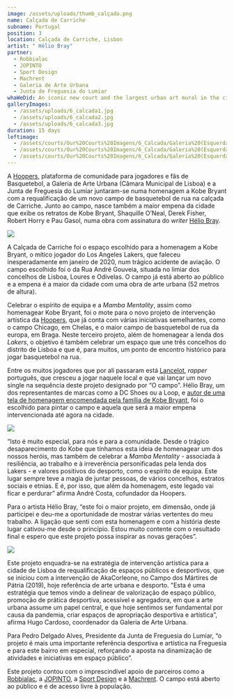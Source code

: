 ```yaml
---
image: /assets/uploads/thumb_calçada.png
name: Calçada de Carriche
subname: Portugal
position: 3
location: Calçada de Carriche, Lisbon
artist: " Hélio Bray"
partner:
  - Robbialac
  - JOPINTO
  - Sport Design
  - Machrent
  - Galeria de Arte Urbana
  - Junta de Freguesia do Lumiar
whaWeDid: An iconic new court and the largest urban art mural in the city.
galleryImages:
  - /assets/uploads/6_calcada1.jpg
  - /assets/uploads/6_calcada2.jpg
  - /assets/uploads/6_calcada3.jpg
duration: 15 days
leftimage:
  - /assets/courts/Our%20Courts%20Imagens/6_Calcada/Galeria%20(Esquerda)/1.jpg
  - /assets/courts/Our%20Courts%20Imagens/6_Calcada/Galeria%20(Esquerda)/2.jpg
  - /assets/courts/Our%20Courts%20Imagens/6_Calcada/Galeria%20(Esquerda)/3.jpg
---
```

A [Hoopers](https://www.hoopers.club/), plataforma de comunidade para jogadores e fãs de Basquetebol, a Galeria de Arte Urbana (Câmara Municipal de Lisboa) e a Junta de Freguesia do Lumiar juntaram-se numa homenagem a Kobe Bryant com a requalificação de um novo campo de basquetebol de rua na calçada de Carriche. Junto ao campo, nasce também a maior empena da cidade que exibe os retratos de Kobe Bryant, Shaquille O’Neal, Derek Fisher, Robert Horry e Pau Gasol, numa obra com assinatura do *writer* [Hélio Bray](https://www.instagram.com/heliobray/?hl=pt).

![](/assets/uploads/1_carriche_makingof.jpg)

A Calçada de Carriche foi o espaço escolhido para a homenagem a Kobe Bryant, o mítico jogador do Los Angeles Lakers, que faleceu inesperadamente em janeiro de 2020, num trágico acidente de aviação. O campo escolhido foi o da Rua André Gouveia, situada no limiar dos concelhos de Lisboa, Loures e Odivelas. O campo já está aberto ao público e a empena é a maior da cidade com uma obra de arte urbana (52 metros de altura).

Celebrar o espírito de equipa e a *Mamba Mentality*, assim como homenagear Kobe Bryant, foi o mote para o novo projeto de intervenção artística da [Hoopers](https://www.hoopers.club/), que já conta com várias iniciativas semelhantes, como o campo Chicago, em Chelas, e o maior campo de basquetebol de rua da europa, em Braga. Neste terceiro projeto, além de homenagear a lenda dos *Lakers*, o objetivo é também celebrar um espaço que une três concelhos do distrito de Lisboa e que é, para muitos, um ponto de encontro histórico para jogar basquetebol na rua.

Entre os muitos jogadores que por ali passaram está [Lancelot](https://www.instagram.com/lancel0t_odc/), *rapper* português, que cresceu a jogar naquele local e que vai lançar um novo single na sequência deste projeto designado por “O campo”. Hélio Bray, um dos representantes de marcas como a DC Shoes ou a Loop, e [autor de uma tela de homenagem encomendada pela família de Kobe Bryant](https://www.instagram.com/p/CBDvKo6HPYf/), foi o escolhido para pintar o campo e aquela que será a maior empena intervencionada até agora na cidade.

![](/assets/uploads/2_carriche_makingof.jpg)

“Isto é muito especial, para nós e para a comunidade. Desde o trágico desaparecimento do Kobe que tínhamos esta ideia de homenagear um dos nossos heróis, mas também de celebrar a *Mamba Mentality* - associada à resiliência, ao trabalho e à irreverência personificadas pela lenda dos Lakers - e valores positivos do desporto, como o espírito de equipa. Este lugar sempre teve a magia de juntar pessoas, de vários concelhos, estratos sociais e etnias. E é, por isso, que além da homenagem, este legado vai ficar e perdurar” afirma André Costa, cofundador da Hoopers.

Para o artista Hélio Bray, “este foi o maior projeto, em dimensão, onde já participei e deu-me a oportunidade de mostrar várias vertentes do meu trabalho. A ligação que senti com esta homenagem e com a história deste lugar cativou-me desde o princípio. Estou muito contente com o resultado final e espero que este projeto possa inspirar as novas gerações”.

![](/assets/uploads/3_carriche_makingof.jpg)

Este projeto enquadra-se na estratégia de intervenção artística para a cidade de Lisboa de requalificação de espaços públicos e desportivos, que se iniciou com a intervenção de AkaCorleone, no Campo dos Mártires de Pátria (2019), hoje referência de arte urbana e desporto. "Esta é uma estratégia que temos vindo a delinear de valorização de espaço público, promoção de prática desportiva, acessível e agregadora, em que a arte urbana assume um papel central, e que hoje sentimos ser fundamental por causa da pandemia, criar espaços de apropriação desportiva e artística”, afirma Hugo Cardoso, coordenador da Galeria de Arte Urbana.

Para Pedro Delgado Alves, Presidente da Junta de Freguesia do Lumiar, “o projeto é mais uma importante referência desportiva e artística na Freguesia e para este bairro em especial, reforçando a aposta na dinamização de atividades e iniciativas em espaço público”.

Este projeto contou com o imprescindível apoio de parceiros como a [Robbialac](https://tintasrobbialac.pt/), a [JOPINTO](https://www.facebook.com/tintasjopinto/), a [Sport Design](http://www.sport-design.pt/) e a [Machrent](https://machrent.pt/Portal/). O campo está aberto ao público e é de acesso livre à população.